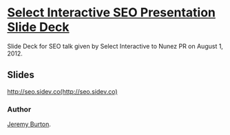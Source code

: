 ﻿# [Select Interactive SEO Presentation Slide Deck](http://www.select-interactive.com)

Slide Deck for SEO talk given by Select Interactive to Nunez PR on August 1, 2012.

## Slides
http://seo.sidev.co(http://seo.sidev.co)

### Author
[Jeremy Burton](mailto:jeremy@select-interactive.com).
